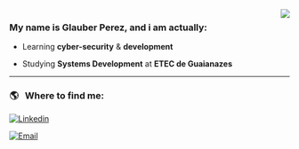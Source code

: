 <img align='right' src="https://github-readme-stats.vercel.app/api?username=glauberperez&show_icons=true&theme=chartreuse-dark&cache_seconds=2300">



### My name is Glauber Perez, and i am actually:

<p>

+ Learning **cyber-security** & **development**

+ Studying **Systems Development** at **ETEC de Guaianazes**

</p>

---

### :earth_americas: &nbsp; Where to find me:

[![Linkedin](https://img.shields.io/badge/-glauberperez-blue?style=flat-square&logo=Linkedin&logoColor=white&link=https://www.linkedin.com/in/glauber-perez-10186821a/)](LINK-DO-SEU-LINKEDIN)

[![Email](https://img.shields.io/badge/-glauber2070@hotmail.com-006bed?style=flat-square&logo=Gmail&logoColor=white&link=mailto:glauber2070@hotmail.com)](mailto:glauber2070@hotmail.com)

